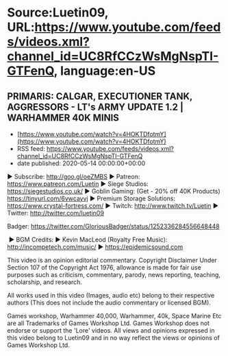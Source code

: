 # Source:Luetin09, URL:https://www.youtube.com/feeds/videos.xml?channel_id=UC8RfCCzWsMgNspTI-GTFenQ, language:en-US

## PRIMARIS: CALGAR, EXECUTIONER TANK, AGGRESSORS - LT's ARMY UPDATE 1.2 | WARHAMMER 40K MINIS
 - [https://www.youtube.com/watch?v=4HOKTDfotmY](https://www.youtube.com/watch?v=4HOKTDfotmY)
 - RSS feed: https://www.youtube.com/feeds/videos.xml?channel_id=UC8RfCCzWsMgNspTI-GTFenQ
 - date published: 2020-05-14 00:00:00+00:00

► Subscribe: http://goo.gl/oeZMBS 
► Patreon: https://www.patreon.com/Luetin 
► Siege Studios: https://siegestudios.co.uk/
► Goblin Gaming: (Get - 20% off 40K Products) https://tinyurl.com/6vwcayvj
► Premium Storage Solutions: https://www.crystal-fortress.com/
► Twitch: http://www.twitch.tv/Luetin
► Twitter: http://twitter.com/luetin09

Badger: https://twitter.com/GloriousBadger/status/1252336284556648448

 ► BGM Credits:
► Kevin MacLeod (Royalty Free Music): http://incompetech.com/music/
► https://epidemicsound.com

This video is an opinion editorial commentary.
Copyright Disclaimer Under Section 107 of the Copyright Act 1976, allowance is made for fair use purposes such as criticism, commentary, parody, news reporting, teaching, scholarship, and research.

All works used in this video (Images, audio etc) belong to their respective authors
(This does not include the audio commentary or licensed BGM).

Games workshop, Warhammer 40,000, Warhammer, 40k, Space Marine Etc are all Trademarks of Games Workshop Ltd. Games Workshop does not endorse or support the 'Lore' videos. All views and opinions expressed in this video belong to Luetin09 and in no way reflect the views or opinions of Games Workshop Ltd.

